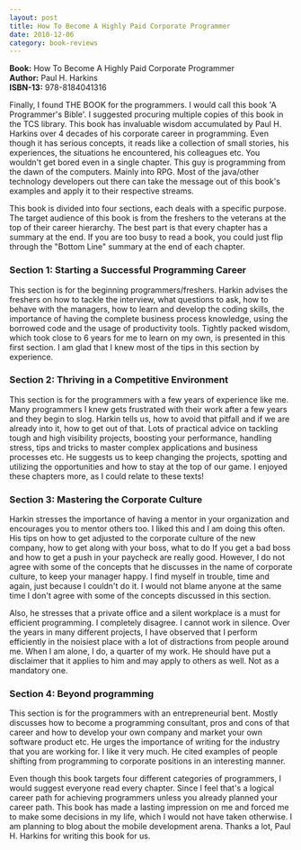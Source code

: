 ```yaml
---
layout: post
title: How To Become A Highly Paid Corporate Programmer
date: 2010-12-06
category: book-reviews
---
```


**Book:** How To Become A Highly Paid Corporate Programmer  
**Author:** Paul H. Harkins  
**ISBN-13:** 978-8184041316

Finally, I found THE BOOK for the programmers. I would call this book 'A Programmer's Bible'. I suggested procuring multiple copies of this book in the TCS library. This book has invaluable wisdom accumulated by Paul H. Harkins over 4 decades of his corporate career in programming. Even though it has serious concepts, it reads like a collection of small stories, his experiences, the situations he encountered, his colleagues etc. You wouldn't get bored even in a single chapter. This guy is programming from the dawn of the computers. Mainly into RPG. Most of the java/other technology developers out there can take the message out of this book's examples and apply it to their respective streams.  
  
This book is divided into four sections, each deals with a specific purpose. The target audience of this book is from the freshers to the veterans at the top of their career hierarchy. The best part is that every chapter has a summary at the end. If you are too busy to read a book, you could just flip through the "Bottom Line" summary at the end of each chapter.  
  
### Section 1: Starting a Successful Programming Career

This section is for the beginning programmers/freshers. Harkin advises the freshers on how to tackle the interview, what questions to ask, how to behave with the managers, how to learn and develop the coding skills, the importance of having the complete business process knowledge, using the borrowed code and the usage of productivity tools. Tightly packed wisdom, which took close to 6 years for me to learn on my own, is presented in this first section. I am glad that I knew most of the tips in this section by experience.  
  
### Section 2: Thriving in a Competitive Environment

This section is for the programmers with a few years of experience like me. Many programmers I knew gets frustrated with their work after a few years and they begin to slog. Harkin tells us, how to avoid that pitfall and if we are already into it, how to get out of that. Lots of practical advice on tackling tough and high visibility projects, boosting your performance, handling stress, tips and tricks to master complex applications and business processes etc. He suggests us to keep changing the projects, spotting and utilizing the opportunities and how to stay at the top of our game. I enjoyed these chapters more, as I could relate to these texts!  
  
### Section 3: Mastering the Corporate Culture

Harkin stresses the importance of having a mentor in your organization and encourages you to mentor others too. I liked this and I am doing this often. His tips on how to get adjusted to the corporate culture of the new company, how to get along with your boss, what to do If you get a bad boss and how to get a push in your paycheck are really good. However, I do not agree with some of the concepts that he discusses in the name of corporate culture, to keep your manager happy. I find myself in trouble, time and again, just because I couldn't do it. I would not blame anyone at the same time I don't agree with some of the concepts discussed in this section.  

Also, he stresses that a private office and a silent workplace is a must for efficient programming. I completely disagree. I cannot work in silence. Over the years in many different projects, I have observed that I perform efficiently in the noisiest place with a lot of distractions from people around me. When I am alone, I do,  a quarter of my work. He should have put a disclaimer that it applies to him and may apply to others as well. Not as a mandatory one.  
  
### Section 4: Beyond programming

This section is for the programmers with an entrepreneurial bent. Mostly discusses how to become a programming consultant, pros and cons of that career and how to develop your own company and market your own software product etc. He urges the importance of writing for the industry that you are working for. I like it very much. He cited examples of people shifting from programming to corporate positions in an interesting manner.  
  
Even though this book targets four different categories of programmers, I would suggest everyone read every chapter. Since I feel that's a logical career path for achieving programmers unless you already planned your career path. This book has made a lasting impression on me and forced me to make some decisions in my life, which I would not have taken otherwise. I am planning to blog about the mobile development arena. Thanks a lot, Paul H. Harkins for writing this book for us.  
